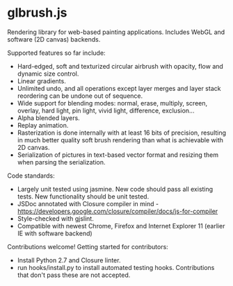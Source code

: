 glbrush.js
==========

Rendering library for web-based painting applications. Includes WebGL and software (2D canvas) backends.

Supported features so far include:

* Hard-edged, soft and texturized circular airbrush with opacity, flow and dynamic size control.
* Linear gradients.
* Unlimited undo, and all operations except layer merges and layer stack reordering can be undone out of sequence.
* Wide support for blending modes: normal, erase, multiply, screen, overlay, hard light, pin light, vivid light, difference, exclusion...
* Alpha blended layers.
* Replay animation.
* Rasterization is done internally with at least 16 bits of precision, resulting in much better quality soft brush rendering than what is achievable with 2D canvas.
* Serialization of pictures in text-based vector format and resizing them when parsing the serialization.

Code standards:

* Largely unit tested using jasmine. New code should pass all existing tests. New functionality should be unit tested.
* JSDoc annotated with Closure compiler in mind - https://developers.google.com/closure/compiler/docs/js-for-compiler
* Style-checked with gjslint.
* Compatible with newest Chrome, Firefox and Internet Explorer 11 (earlier IE with software backend)

Contributions welcome! Getting started for contributors:

* Install Python 2.7 and Closure linter.
* run hooks/install.py to install automated testing hooks. Contributions that don't pass these are not accepted.

